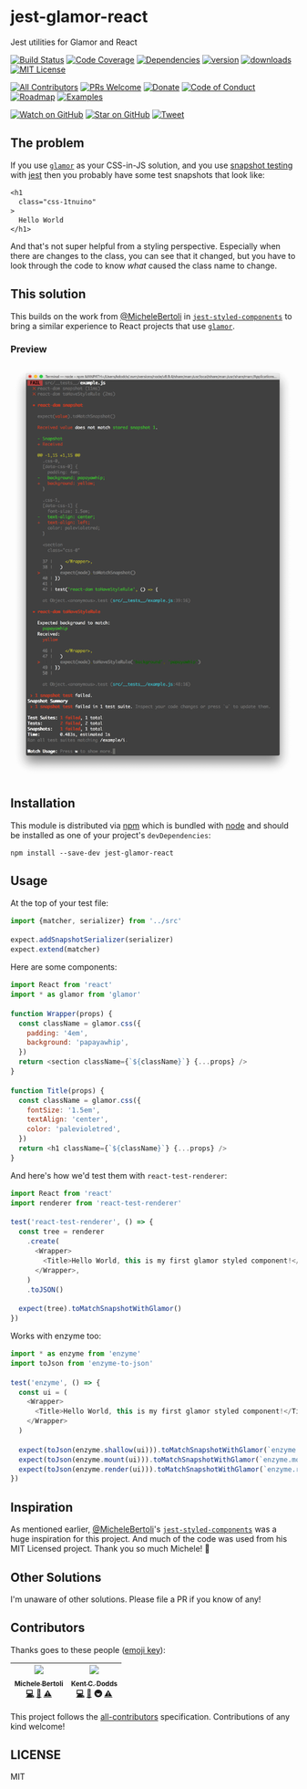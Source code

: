 # jest-glamor-react

Jest utilities for Glamor and React

[![Build Status][build-badge]][build]
[![Code Coverage][coverage-badge]][coverage]
[![Dependencies][dependencyci-badge]][dependencyci]
[![version][version-badge]][package]
[![downloads][downloads-badge]][npm-stat]
[![MIT License][license-badge]][LICENSE]

[![All Contributors](https://img.shields.io/badge/all_contributors-2-orange.svg?style=flat-square)](#contributors)
[![PRs Welcome][prs-badge]][prs]
[![Donate][donate-badge]][donate]
[![Code of Conduct][coc-badge]][coc]
[![Roadmap][roadmap-badge]][roadmap]
[![Examples][examples-badge]][examples]

[![Watch on GitHub][github-watch-badge]][github-watch]
[![Star on GitHub][github-star-badge]][github-star]
[![Tweet][twitter-badge]][twitter]

## The problem

If you use [`glamor`][glamor] as your CSS-in-JS solution, and you use
[snapshot testing][snapshot] with [jest][jest] then you probably have some test
snapshots that look like:

```
<h1
  class="css-1tnuino"
>
  Hello World
</h1>
```

And that's not super helpful from a styling perspective. Especially when there
are changes to the class, you can see that it changed, but you have to look
through the code to know _what_ caused the class name to change.

## This solution

This builds on the work from [@MicheleBertoli][MicheleBertoli] in
[`jest-styled-components`][jest-styled-components] to bring a similar experience
to React projects that use [`glamor`][glamor].

### Preview

<img src="https://github.com/kentcdodds/jest-glamor-react/raw/master/other/screenshot.png" alt="Terminal Screenshot" title="Terminal Screenshot" width="500px" />

## Installation

This module is distributed via [npm][npm] which is bundled with [node][node] and
should be installed as one of your project's `devDependencies`:

```
npm install --save-dev jest-glamor-react
```

## Usage

At the top of your test file:

```javascript
import {matcher, serializer} from '../src'

expect.addSnapshotSerializer(serializer)
expect.extend(matcher)
```

Here are some components:

```javascript
import React from 'react'
import * as glamor from 'glamor'

function Wrapper(props) {
  const className = glamor.css({
    padding: '4em',
    background: 'papayawhip',
  })
  return <section className={`${className}`} {...props} />
}

function Title(props) {
  const className = glamor.css({
    fontSize: '1.5em',
    textAlign: 'center',
    color: 'palevioletred',
  })
  return <h1 className={`${className}`} {...props} />
}
```

And here's how we'd test them with `react-test-renderer`:

```javascript
import React from 'react'
import renderer from 'react-test-renderer'

test('react-test-renderer', () => {
  const tree = renderer
    .create(
      <Wrapper>
        <Title>Hello World, this is my first glamor styled component!</Title>
      </Wrapper>,
    )
    .toJSON()

  expect(tree).toMatchSnapshotWithGlamor()
})
```

Works with enzyme too:

```javascript
import * as enzyme from 'enzyme'
import toJson from 'enzyme-to-json'

test('enzyme', () => {
  const ui = (
    <Wrapper>
      <Title>Hello World, this is my first glamor styled component!</Title>
    </Wrapper>
  )

  expect(toJson(enzyme.shallow(ui))).toMatchSnapshotWithGlamor(`enzyme.shallow`)
  expect(toJson(enzyme.mount(ui))).toMatchSnapshotWithGlamor(`enzyme.mount`)
  expect(toJson(enzyme.render(ui))).toMatchSnapshotWithGlamor(`enzyme.render`)
})
```

## Inspiration

As mentioned earlier, [@MicheleBertoli][MicheleBertoli]'s
[`jest-styled-components`][jest-styled-components] was a huge inspiration for
this project. And much of the code was used from his MIT Licensed project.
Thank you so much Michele! 👏

## Other Solutions

I'm unaware of other solutions. Please file a PR if you know of any!

## Contributors

Thanks goes to these people ([emoji key][emojis]):

<!-- ALL-CONTRIBUTORS-LIST:START - Do not remove or modify this section -->
| [<img src="https://avatars1.githubusercontent.com/u/1308971?v=3" width="100px;"/><br /><sub>Michele Bertoli</sub>](http://michele.berto.li)<br />[💻](https://github.com/kentcdodds/jest-glamor-react/commits?author=MicheleBertoli) [📖](https://github.com/kentcdodds/jest-glamor-react/commits?author=MicheleBertoli) [⚠️](https://github.com/kentcdodds/jest-glamor-react/commits?author=MicheleBertoli) | [<img src="https://avatars.githubusercontent.com/u/1500684?v=3" width="100px;"/><br /><sub>Kent C. Dodds</sub>](https://kentcdodds.com)<br />[💻](https://github.com/kentcdodds/jest-glamor-react/commits?author=kentcdodds) [📖](https://github.com/kentcdodds/jest-glamor-react/commits?author=kentcdodds) 🚇 [⚠️](https://github.com/kentcdodds/jest-glamor-react/commits?author=kentcdodds) |
| :---: | :---: |
<!-- ALL-CONTRIBUTORS-LIST:END -->

This project follows the [all-contributors][all-contributors] specification. Contributions of any kind welcome!

## LICENSE

MIT

[npm]: https://www.npmjs.com/
[node]: https://nodejs.org
[build-badge]: https://img.shields.io/travis/kentcdodds/jest-glamor-react.svg?style=flat-square
[build]: https://travis-ci.org/kentcdodds/jest-glamor-react
[coverage-badge]: https://img.shields.io/codecov/c/github/kentcdodds/jest-glamor-react.svg?style=flat-square
[coverage]: https://codecov.io/github/kentcdodds/jest-glamor-react
[dependencyci-badge]: https://dependencyci.com/github/kentcdodds/jest-glamor-react/badge?style=flat-square
[dependencyci]: https://dependencyci.com/github/kentcdodds/jest-glamor-react
[version-badge]: https://img.shields.io/npm/v/jest-glamor-react.svg?style=flat-square
[package]: https://www.npmjs.com/package/jest-glamor-react
[downloads-badge]: https://img.shields.io/npm/dm/jest-glamor-react.svg?style=flat-square
[npm-stat]: http://npm-stat.com/charts.html?package=jest-glamor-react&from=2016-04-01
[license-badge]: https://img.shields.io/npm/l/jest-glamor-react.svg?style=flat-square
[license]: https://github.com/kentcdodds/jest-glamor-react/blob/master/other/LICENSE
[prs-badge]: https://img.shields.io/badge/PRs-welcome-brightgreen.svg?style=flat-square
[prs]: http://makeapullrequest.com
[donate-badge]: https://img.shields.io/badge/$-support-green.svg?style=flat-square
[donate]: http://kcd.im/donate
[coc-badge]: https://img.shields.io/badge/code%20of-conduct-ff69b4.svg?style=flat-square
[coc]: https://github.com/kentcdodds/jest-glamor-react/blob/master/other/CODE_OF_CONDUCT.md
[roadmap-badge]: https://img.shields.io/badge/%F0%9F%93%94-roadmap-CD9523.svg?style=flat-square
[roadmap]: https://github.com/kentcdodds/jest-glamor-react/blob/master/other/ROADMAP.md
[examples-badge]: https://img.shields.io/badge/%F0%9F%92%A1-examples-8C8E93.svg?style=flat-square
[examples]: https://github.com/kentcdodds/jest-glamor-react/blob/master/other/EXAMPLES.md
[github-watch-badge]: https://img.shields.io/github/watchers/kentcdodds/jest-glamor-react.svg?style=social
[github-watch]: https://github.com/kentcdodds/jest-glamor-react/watchers
[github-star-badge]: https://img.shields.io/github/stars/kentcdodds/jest-glamor-react.svg?style=social
[github-star]: https://github.com/kentcdodds/jest-glamor-react/stargazers
[twitter]: https://twitter.com/intent/tweet?text=Check%20out%20jest-glamor-react!%20https://github.com/kentcdodds/jest-glamor-react%20%F0%9F%91%8D
[twitter-badge]: https://img.shields.io/twitter/url/https/github.com/kentcdodds/jest-glamor-react.svg?style=social
[emojis]: https://github.com/kentcdodds/all-contributors#emoji-key
[all-contributors]: https://github.com/kentcdodds/all-contributors
[glamor]: https://www.npmjs.com/package/glamor
[snapshot]: http://facebook.github.io/jest/docs/snapshot-testing.html
[jest]: http://facebook.github.io/jest/
[MicheleBertoli]: https://github.com/MicheleBertoli
[jest-styled-components]: https://github.com/styled-components/jest-styled-components
